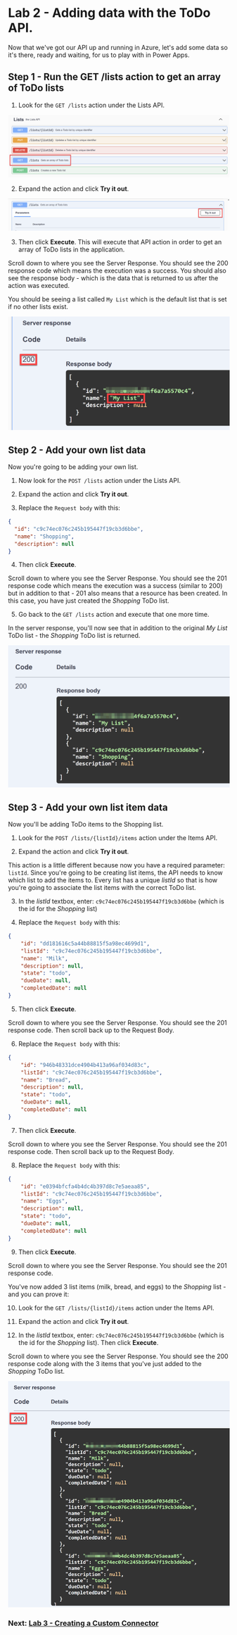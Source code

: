 # Lab 2 - Adding data with the ToDo API.

Now that we've got our API up and running in Azure, let's add some data so it's there, ready and waiting, for us to play with in Power Apps.

## Step 1 - Run the GET /lists action to get an array of ToDo lists

1. Look for the ```GET /lists``` action under the Lists API.

![The GET Lists action](/Workshops/JavaAndPowerApps/Lab2/assets/get-lists-action.png)

2. Expand the action and click **Try it out**.

![Screenshot of the "Try it out" button.](/Workshops/JavaAndPowerApps/Lab2/assets/get-lists-try-it-out.png)

3. Then click **Execute**. This will execute that API action in order to get an array of ToDo lists in the application. 

Scroll down to where you see the Server Response. You should see the 200 response code which means the execution was a success. You should also see the response body - which is the data that is returned to us after the action was executed. 

You should be seeing a list called ```My List``` which is the default list that is set if no other lists exist. 

![Screenshot of the response code and the response body](/Workshops/JavaAndPowerApps/Lab2/assets/response-code-and-body.png)

## Step 2 - Add your own list data

Now you're going to be adding your own list.

1. Now look for the ```POST /lists``` action under the Lists API.

2. Expand the action and click **Try it out**.

3. Replace the ```Request body``` with this:

```json
{
  "id": "c9c74ec076c245b195447f19cb3d6bbe",
  "name": "Shopping",
  "description": null
}
```

4. Then click **Execute**. 

Scroll down to where you see the Server Response. You should see the 201 response code which means the execution was a success (similar to 200) but in addition to that - 201 also means that a resource has been created. In this case, you have just created the *Shopping* ToDo list. 

5. Go back to the ```GET /lists``` action and execute that one more time.

In the server response, you'll now see that in addition to the original *My List* ToDo list - the *Shopping* ToDo list is returned.

![Screenshot of the response code and the response body now showing 2 ToDo lists](/Workshops/JavaAndPowerApps/Lab2/assets/response-with-both-lists.png)

## Step 3 - Add your own list item data

Now you'll be adding ToDo items to the Shopping list.

1. Look for the ```POST /lists/{listId}/items``` action under the Items API.

2. Expand the action and click **Try it out**.

This action is a little different because now you have a required parameter: ```listId```. Since you're going to be creating list items, the API needs to know which list to add the items to. Every list has a unique *listId* so that is how you're going to associate the list items with the correct ToDo list.

3. In the *listId* textbox, enter: ```c9c74ec076c245b195447f19cb3d6bbe``` (which is the id for the *Shopping* list)

4. Replace the ```Request body``` with this:

```json
{
    "id": "dd181616c5a44b88815f5a98ec4699d1",
    "listId": "c9c74ec076c245b195447f19cb3d6bbe",
    "name": "Milk",
    "description": null,
    "state": "todo",
    "dueDate": null,
    "completedDate": null
}
```

5. Then click **Execute**. 

Scroll down to where you see the Server Response. You should see the 201 response code. Then scroll back up to the Request Body.

6. Replace the ```Request body``` with this:

```json
{
    "id": "946b48331dce4904b413a96af034d83c",
    "listId": "c9c74ec076c245b195447f19cb3d6bbe",
    "name": "Bread",
    "description": null,
    "state": "todo",
    "dueDate": null,
    "completedDate": null
}
```

7. Then click **Execute**. 

Scroll down to where you see the Server Response. You should see the 201 response code. Then scroll back up to the Request Body.

8. Replace the ```Request body``` with this:

```json
{
    "id": "e0394bfcfa4b4dc4b397d8c7e5aeaa85",
    "listId": "c9c74ec076c245b195447f19cb3d6bbe",
    "name": "Eggs",
    "description": null,
    "state": "todo",
    "dueDate": null,
    "completedDate": null
}
```
9. Then click **Execute**. 

Scroll down to where you see the Server Response. You should see the 201 response code. 

You've now added 3 list items (milk, bread, and eggs) to the *Shopping* list - and you can prove it: 

10. Look for the ```GET /lists/{listId}/items``` action under the Items API.

11. Expand the action and click **Try it out**.

12. In the *listId* textbox, enter: ```c9c74ec076c245b195447f19cb3d6bbe``` (which is the id for the *Shopping* list). Then click **Execute**. 

Scroll down to where you see the Server Response. You should see the 200 response code along with the 3 items that you've just added to the *Shopping* ToDo list. 

![Screenshot of the response code and the response body with the 3 Shopping list items](/Workshops/JavaAndPowerApps/Lab2/assets/shopping-list-items.png)

### Next: [Lab 3 - Creating a Custom Connector](/Workshops/JavaAndPowerApps/Lab3/)